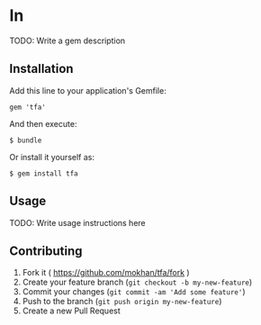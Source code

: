 # In

TODO: Write a gem description

## Installation

Add this line to your application's Gemfile:

    gem 'tfa'

And then execute:

    $ bundle

Or install it yourself as:

    $ gem install tfa

## Usage

TODO: Write usage instructions here

## Contributing

1. Fork it ( https://github.com/mokhan/tfa/fork )
2. Create your feature branch (`git checkout -b my-new-feature`)
3. Commit your changes (`git commit -am 'Add some feature'`)
4. Push to the branch (`git push origin my-new-feature`)
5. Create a new Pull Request
